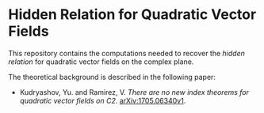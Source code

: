 # Hidden Relation for Quadratic Vector Fields

This repository contains the computations needed to recover the *hidden relation* for quadratic vector fields on the complex plane.

The theoretical background is described in the following paper:

* Kudryashov, Yu. and Ramirez, V. *There are no new index theorems for quadratic vector fields on C2*. [arXiv:1705.06340v1](https://arxiv.org/abs/1705.06340).
